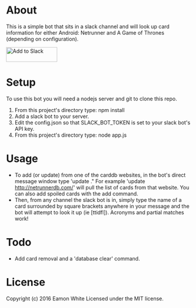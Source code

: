# About
This is a simple bot that sits in a slack channel and will look up card information for either Android: Netrunner and A Game of Thrones (depending on configuration).

<a href="https://slack.com/oauth/authorize?scope=bot&client_id=4552245108.91769218487&redirect_uri=https://github.com/3amon/caddb-slack-bot&state=9fa1a0e8-4828-4968-9e37-87dd79cd7a0e"><img alt="Add to Slack" height="40" width="139" src="https://platform.slack-edge.com/img/add_to_slack.png" srcset="https://platform.slack-edge.com/img/add_to_slack.png 1x, https://platform.slack-edge.com/img/add_to_slack@2x.png 2x" /></a>

# Setup
To use this bot you will need a nodejs server and git to clone this repo.

1. From this project's directory type: npm install
2. Add a slack bot to your server.
3. Edit the config.json so that SLACK_BOT_TOKEN is set to your slack bot's API key.
4. From this project's directory type: node app.js

# Usage
* To add (or update) from one of the carddb websites, in the bot's direct message window type 'update <url>." For example 'update http://netrunnerdb.com/' will pull the list of cards from that website. You can also add spoiled cards with the add command.
* Then, from any channel the slack bot is in, simply type the name of a card surrounded by square brackets anywhere in your message and the bot will attempt to look it up (ie \[ttidfl\]). Acronyms and partial matches work! 

# Todo
* Add card removal and a 'database clear' command.

# License
Copyright (c) 2016 Eamon White Licensed under the MIT license.
